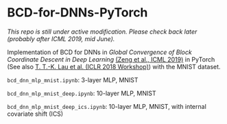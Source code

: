 # BCD-for-DNNs-PyTorch

*This repo is still under active modification. Please check back later (probably after ICML 2019, mid June).*

Implementation of BCD for DNNs in *Global Convergence of Block Coordinate Descent in Deep Learning* [(Zeng et al., ICML 2019)](http://proceedings.mlr.press/v97/zeng19a.html) in PyTorch (See also [T. T.-K. Lau et al. (ICLR 2018 Workshop)](https://openreview.net/forum?id=HycIjFkPM)) with the MNIST dataset. 

```bcd_dnn_mlp_mnist.ipynb```: 3-layer MLP, MNIST

```bcd_dnn_mlp_mnist_deep.ipynb```: 10-layer MLP, MNIST

```bcd_dnn_mlp_mnist_deep_ics.ipynb```: 10-layer MLP, MNIST, with internal covariate shift (ICS)

